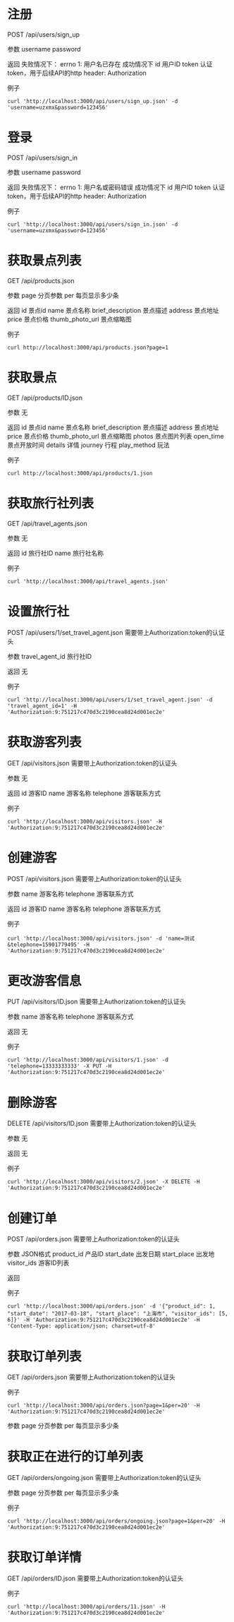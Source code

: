 # 注册
POST /api/users/sign_up

参数
username
password

返回
失败情况下：
errno            1: 用户名已存在
成功情况下
id               用户ID
token            认证token，用于后续API的http header: Authorization

例子
```
curl 'http://localhost:3000/api/users/sign_up.json' -d 'username=uzxmx&password=123456'
```

# 登录
POST /api/users/sign_in

参数
username
password

返回
失败情况下：
errno            1: 用户名或密码错误
成功情况下
id               用户ID
token            认证token，用于后续API的http header: Authorization

例子
```
curl 'http://localhost:3000/api/users/sign_in.json' -d 'username=uzxmx&password=123456'
```

# 获取景点列表
GET /api/products.json

参数
page                分页参数
per                 每页显示多少条

返回
id                  景点id
name                景点名称
brief_description   景点描述
address             景点地址
price               景点价格
thumb_photo_url     景点缩略图

例子
```
curl http://localhost:3000/api/products.json?page=1
```

# 获取景点
GET /api/products/ID.json

参数
无

返回
id                  景点id
name                景点名称
brief_description   景点描述
address             景点地址
price               景点价格
thumb_photo_url     景点缩略图
photos              景点图片列表
open_time           景点开放时间
details             详情
journey             行程
play_method         玩法

例子
```
curl http://localhost:3000/api/products/1.json
```

# 获取旅行社列表
GET /api/travel_agents.json

参数
无

返回
id                         旅行社ID
name                       旅行社名称

例子
```
curl 'http://localhost:3000/api/travel_agents.json'
```

# 设置旅行社
POST /api/users/1/set_travel_agent.json
需要带上Authorization:token的认证头

参数
travel_agent_id                 旅行社ID

返回
无

例子
```
curl 'http://localhost:3000/api/users/1/set_travel_agent.json' -d 'travel_agent_id=1' -H 'Authorization:9:751217c470d3c2190cea8d24d001ec2e'
``` 

# 获取游客列表
GET /api/visitors.json
需要带上Authorization:token的认证头

参数
无

返回
id                         游客ID
name                       游客名称
telephone                  游客联系方式

例子
```
curl 'http://localhost:3000/api/visitors.json' -H 'Authorization:9:751217c470d3c2190cea8d24d001ec2e'
```

# 创建游客
POST /api/visitors.json
需要带上Authorization:token的认证头

参数
name                       游客名称
telephone                  游客联系方式

返回
id                         游客ID
name                       游客名称
telephone                  游客联系方式

例子
```
curl 'http://localhost:3000/api/visitors.json' -d 'name=测试&telephone=15901779495' -H 'Authorization:9:751217c470d3c2190cea8d24d001ec2e'
```

# 更改游客信息
PUT /api/visitors/ID.json
需要带上Authorization:token的认证头

参数
name                       游客名称
telephone                  游客联系方式

返回
无

例子
```
curl 'http://localhost:3000/api/visitors/1.json' -d 'telephone=13333333333' -X PUT -H 'Authorization:9:751217c470d3c2190cea8d24d001ec2e'
```

# 删除游客
DELETE /api/visitors/ID.json
需要带上Authorization:token的认证头

参数
无

返回
无

例子
```
curl 'http://localhost:3000/api/visitors/2.json' -X DELETE -H 'Authorization:9:751217c470d3c2190cea8d24d001ec2e'
```

# 创建订单
POST /api/orders.json
需要带上Authorization:token的认证头

参数
JSON格式
product_id                  产品ID
start_date                  出发日期
start_place                 出发地
visitor_ids                 游客ID列表

返回


例子
```
curl 'http://localhost:3000/api/orders.json' -d '{"product_id": 1, "start_date": "2017-03-18", "start_place": "上海市", "visitor_ids": [5, 6]}' -H 'Authorization:9:751217c470d3c2190cea8d24d001ec2e' -H 'Content-Type: application/json; charset=utf-8'
```

# 获取订单列表
GET /api/orders.json
需要带上Authorization:token的认证头

例子
```
curl 'http://localhost:3000/api/orders.json?page=1&per=20' -H 'Authorization:9:751217c470d3c2190cea8d24d001ec2e'
```

参数
page                       分页参数
per                        每页显示多少条

# 获取正在进行的订单列表
GET /api/orders/ongoing.json
需要带上Authorization:token的认证头

参数
page                       分页参数
per                        每页显示多少条

例子
```
curl 'http://localhost:3000/api/orders/ongoing.json?page=1&per=20' -H 'Authorization:9:751217c470d3c2190cea8d24d001ec2e'
```

# 获取订单详情
GET /api/orders/ID.json
需要带上Authorization:token的认证头

例子
```
curl 'http://localhost:3000/api/orders/11.json' -H 'Authorization:9:751217c470d3c2190cea8d24d001ec2e'
```
